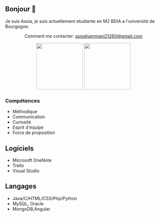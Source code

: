 ## Bonjour 👋

 Je suis Assia, je suis actuellement etudiante en M2 BDIA a l'université de Bourgogne. 

 <p align='center'>
   Comment me contacter: <a href='mailto:assiahammani21260@gmail.com'>assiahammani21260@gmail.com</a>
</p>
<p align='center'>
   <a href="https://github.com/asiaHH/github-readme-stats">
      <img height=150 src="https://github-readme-stats.vercel.app/api?username=asiaHH"/></a>
   <a href="https://github.com/asiaHH/github-readme-stats">
<img height=150 src="https://github-readme-stats.vercel.app/api/top-langs/?username=asiaHH&layout=compact"/></a>
</p>


### Compétences
*   Méthodique
*   Communication
*   Curiosité
*   Esprit d'équipe
*   Force de proposition

## Logiciels
*   Microsoft OneNote
*   Trello
*   Visual Studio

## Langages
*   Java/C/HTML/CSS/Php/Python
*   MySQL, Oracle
*   MongoDB,Angular

